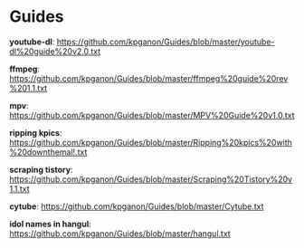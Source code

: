 # Guides

**youtube-dl**: https://github.com/kpganon/Guides/blob/master/youtube-dl%20guide%20v2.0.txt

**ffmpeg**: https://github.com/kpganon/Guides/blob/master/ffmpeg%20guide%20rev%201.1.txt

**mpv**: https://github.com/kpganon/Guides/blob/master/MPV%20Guide%20v1.0.txt

**ripping kpics**: https://github.com/kpganon/Guides/blob/master/Ripping%20kpics%20with%20downthemal!.txt

**scraping tistory**: https://github.com/kpganon/Guides/blob/master/Scraping%20Tistory%20v1.1.txt

**cytube**: https://github.com/kpganon/Guides/blob/master/Cytube.txt

**idol names in hangul**: https://github.com/kpganon/Guides/blob/master/hangul.txt
